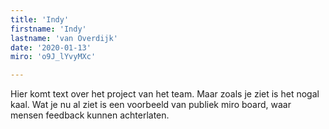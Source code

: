 ```yaml
---
title: 'Indy'
firstname: 'Indy'
lastname: 'van Overdijk'
date: '2020-01-13'
miro: 'o9J_lYvyMXc'

---
```


Hier komt text over het project van het team. Maar zoals je ziet is het nogal kaal. Wat je nu al ziet is een voorbeeld van publiek miro board, waar mensen feedback kunnen achterlaten.

